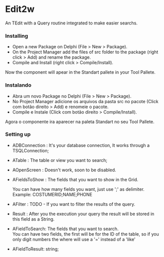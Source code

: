 # Edit2w
An TEdit with a Query routine integrated to make easier searchs. 

### Installing

* Open a new Package on Delphi (File > New > Package).
* On the Project Manager add the files of src folder to the package (right click > Add) and rename the package.
* Compile and Install (right click > Compile/Install).

Now the component will apear in the Standart pallete in your Tool Pallete.

### Instalando

* Abra um novo Package no Delphi (File > New > Package).
* No Project Manager adicione os arquivos da pasta src no pacote (Click com botão direito > Add) e renomeie o pacote.
* Compile e Instale (Click com botão direito > Compile/Install).

Agora o componente ira aparecer na paleta Standart no seu Tool Pallete.

### Setting up 

* ADBConnection : It's your database connection, It works through a TSQLConnection;
* ATable        : The table or view you want to search; 
* AOpenScreen   : Doesn't work, soon to be disabled.
* AFieldsToShow : The fields that you want to show in the Grid.

  You can have how many fields you want, just use ';' as delimiter. Example: COSTUMERID;NAME;PHONE
  
* AFilter       : TODO - If you want to filter the results of the query.
* Result        : After you the execution your query the result will be stored in this field as a String.
* AFieldToSearch: The fields that you want to search.  
  You can have two fields, the first will be for the ID of the table, so if you only digit numbers the where will use a '=' instead of a 'like'
* AFieldToResult: string;

